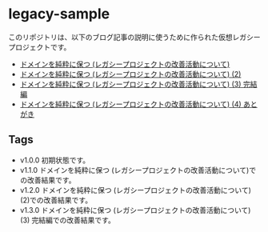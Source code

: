 # legacy-sample

このリポジトリは、以下のブログ記事の説明に使うために作られた仮想レガシープロジェクトです。

 * [ドメインを純粋に保つ (レガシープロジェクトの改善活動について)](https://blog.starbug1.com/archives/2362)
 * [ドメインを純粋に保つ (レガシープロジェクトの改善活動について) (2)](https://blog.starbug1.com/archives/2409)
 * [ドメインを純粋に保つ (レガシープロジェクトの改善活動について) (3) 完結編](https://blog.starbug1.com/archives/2426)
 * [ドメインを純粋に保つ (レガシープロジェクトの改善活動について) (4) あとがき](https://blog.starbug1.com/archives/2450)

## Tags

 * v1.0.0 初期状態です。
 * v1.1.0 ドメインを純粋に保つ (レガシープロジェクトの改善活動について)での改善結果です。
 * v1.2.0 ドメインを純粋に保つ (レガシープロジェクトの改善活動について) (2)での改善結果です。
 * v1.3.0 ドメインを純粋に保つ (レガシープロジェクトの改善活動について) (3) 完結編での改善結果です。
